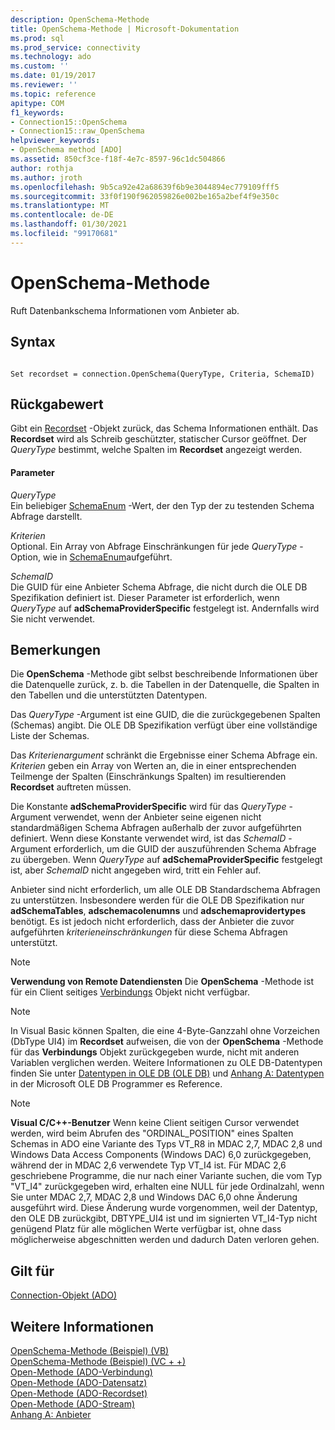 ```yaml
---
description: OpenSchema-Methode
title: OpenSchema-Methode | Microsoft-Dokumentation
ms.prod: sql
ms.prod_service: connectivity
ms.technology: ado
ms.custom: ''
ms.date: 01/19/2017
ms.reviewer: ''
ms.topic: reference
apitype: COM
f1_keywords:
- Connection15::OpenSchema
- Connection15::raw_OpenSchema
helpviewer_keywords:
- OpenSchema method [ADO]
ms.assetid: 850cf3ce-f18f-4e7c-8597-96c1dc504866
author: rothja
ms.author: jroth
ms.openlocfilehash: 9b5ca92e42a68639f6b9e3044894ec779109fff5
ms.sourcegitcommit: 33f0f190f962059826e002be165a2bef4f9e350c
ms.translationtype: MT
ms.contentlocale: de-DE
ms.lasthandoff: 01/30/2021
ms.locfileid: "99170681"
---
```

# <a name="openschema-method"></a>OpenSchema-Methode
Ruft Datenbankschema Informationen vom Anbieter ab.  
  
## <a name="syntax"></a>Syntax  
  
```  
  
Set recordset = connection.OpenSchema(QueryType, Criteria, SchemaID)  
```  
  
## <a name="return-value"></a>Rückgabewert  
 Gibt ein [Recordset](./recordset-object-ado.md) -Objekt zurück, das Schema Informationen enthält. Das **Recordset** wird als Schreib geschützter, statischer Cursor geöffnet. Der *QueryType* bestimmt, welche Spalten im **Recordset** angezeigt werden.  
  
#### <a name="parameters"></a>Parameter  
 *QueryType*  
 Ein beliebiger [SchemaEnum](./schemaenum.md) -Wert, der den Typ der zu testenden Schema Abfrage darstellt.  
  
 *Kriterien*  
 Optional. Ein Array von Abfrage Einschränkungen für jede *QueryType* -Option, wie in [SchemaEnum](./schemaenum.md)aufgeführt.  
  
 *SchemaID*  
 Die GUID für eine Anbieter Schema Abfrage, die nicht durch die OLE DB Spezifikation definiert ist. Dieser Parameter ist erforderlich, wenn *QueryType* auf **adSchemaProviderSpecific** festgelegt ist. Andernfalls wird Sie nicht verwendet.  
  
## <a name="remarks"></a>Bemerkungen  
 Die **OpenSchema** -Methode gibt selbst beschreibende Informationen über die Datenquelle zurück, z. b. die Tabellen in der Datenquelle, die Spalten in den Tabellen und die unterstützten Datentypen.  
  
 Das *QueryType* -Argument ist eine GUID, die die zurückgegebenen Spalten (Schemas) angibt. Die OLE DB Spezifikation verfügt über eine vollständige Liste der Schemas.  
  
 Das *Kriterienargument* schränkt die Ergebnisse einer Schema Abfrage ein. *Kriterien* geben ein Array von Werten an, die in einer entsprechenden Teilmenge der Spalten (Einschränkungs Spalten) im resultierenden **Recordset** auftreten müssen.  
  
 Die Konstante **adSchemaProviderSpecific** wird für das *QueryType* -Argument verwendet, wenn der Anbieter seine eigenen nicht standardmäßigen Schema Abfragen außerhalb der zuvor aufgeführten definiert. Wenn diese Konstante verwendet wird, ist das *SchemaID* -Argument erforderlich, um die GUID der auszuführenden Schema Abfrage zu übergeben. Wenn *QueryType* auf **adSchemaProviderSpecific** festgelegt ist, aber *SchemaID* nicht angegeben wird, tritt ein Fehler auf.  
  
 Anbieter sind nicht erforderlich, um alle OLE DB Standardschema Abfragen zu unterstützen. Insbesondere werden für die OLE DB Spezifikation nur **adSchemaTables**, **adschemacolenumns** und **adschemaprovidertypes** benötigt. Es ist jedoch nicht erforderlich, dass der Anbieter die zuvor aufgeführten *kriterieneinschränkungen* für diese Schema Abfragen unterstützt.  
  
> [!NOTE]
>  **Verwendung von Remote Datendiensten** Die **OpenSchema** -Methode ist für ein Client seitiges [Verbindungs](./connection-object-ado.md) Objekt nicht verfügbar.  
  
> [!NOTE]
>  In Visual Basic können Spalten, die eine 4-Byte-Ganzzahl ohne Vorzeichen (DbType UI4) im **Recordset** aufweisen, die von der **OpenSchema** -Methode für das **Verbindungs** Objekt zurückgegeben wurde, nicht mit anderen Variablen verglichen werden. Weitere Informationen zu OLE DB-Datentypen finden Sie unter [Datentypen in OLE DB (OLE DB)](/previous-versions/windows/desktop/ms714931(v=vs.85)) und [Anhang A: Datentypen](/previous-versions/windows/desktop/ms723969(v=vs.85)) in der Microsoft OLE DB Programmer es Reference.  
  
> [!NOTE]
>  **Visual C/C++-Benutzer** Wenn keine Client seitigen Cursor verwendet werden, wird beim Abrufen des "ORDINAL_POSITION" eines Spalten Schemas in ADO eine Variante des Typs VT_R8 in MDAC 2,7, MDAC 2,8 und Windows Data Access Components (Windows DAC) 6,0 zurückgegeben, während der in MDAC 2,6 verwendete Typ VT_I4 ist. Für MDAC 2,6 geschriebene Programme, die nur nach einer Variante suchen, die vom Typ "VT_I4" zurückgegeben wird, erhalten eine NULL für jede Ordinalzahl, wenn Sie unter MDAC 2,7, MDAC 2,8 und Windows DAC 6,0 ohne Änderung ausgeführt wird. Diese Änderung wurde vorgenommen, weil der Datentyp, den OLE DB zurückgibt, DBTYPE_UI4 ist und im signierten VT_I4-Typ nicht genügend Platz für alle möglichen Werte verfügbar ist, ohne dass möglicherweise abgeschnitten werden und dadurch Daten verloren gehen.  
  
## <a name="applies-to"></a>Gilt für  
 [Connection-Objekt (ADO)](./connection-object-ado.md)  
  
## <a name="see-also"></a>Weitere Informationen  
 [OpenSchema-Methode (Beispiel) (VB)](./openschema-method-example-vb.md)   
 [OpenSchema-Methode (Beispiel) (VC + +)](./openschema-method-example-vc.md)   
 [Open-Methode (ADO-Verbindung)](./open-method-ado-connection.md)   
 [Open-Methode (ADO-Datensatz)](./open-method-ado-record.md)   
 [Open-Methode (ADO-Recordset)](./open-method-ado-recordset.md)   
 [Open-Methode (ADO-Stream)](./open-method-ado-stream.md)   
 [Anhang A: Anbieter](../../guide/appendixes/appendix-a-providers.md)